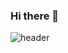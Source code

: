 ### Hi there 👋

![header](https://capsule-render.vercel.app/api?type=wave&color=gradient&height=300&section=header&text=hey,%20i`m%20Viacheslav&20render&fontSize=70&animation=fadeIn&fontColor=d6ace6)

<!--
**guilt-alt/guilt-alt** is a ✨ _special_ ✨ repository because its `README.md` (this file) appears on your GitHub profile.

Here are some ideas to get you started:

- 🔭 I’m currently working on ...
- 🌱 I’m currently learning ...
- 👯 I’m looking to collaborate on ...
- 🤔 I’m looking for help with ...
- 💬 Ask me about ...
- 📫 How to reach me: ...
- 😄 Pronouns: ...
- ⚡ Fun fact: ...
-->
